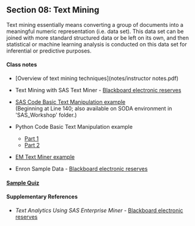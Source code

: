 ##	Section 08: Text Mining

Text mining essentially means converting a group of documents into a meaningful numeric representation (i.e. data set). This data set can be joined with more standard structured data or be left on its own, and then statistical or machine learning analysis is conducted on this data set for inferential or predictive purposes.

#### Class notes

* [Overview of text mining techniques](notes/instructor notes.pdf)

* Text Mining with SAS Text Miner - [Blackboard electronic reserves](https://blackboard.gwu.edu)

* [SAS Code Basic Text Manipulation example](https://github.com/sassoftware/enlighten-apply/blob/master/SAS_GWU_examples/3_xml_json_text.sas)</br>
(Beginning at Line 140; also available on SODA environment in 'SAS_Workshop' folder.)

* Python Code Basic Text Manipulation example
  * [Part 1](https://github.com/jphall663/bellarmine_py_intro/blob/master/solutions/solution_2.py)
  * [Part 2](https://github.com/jphall663/bellarmine_py_intro/blob/master/solutions/solution_3.py)

* [EM Text Miner example](xml/08_text_mining.xml)

* Enron Sample Data - [Blackboard electronic reserves](https://blackboard.gwu.edu)

#### [Sample Quiz](quiz/sample/quiz_8.pdf)

#### Supplementary References

* *Text Analytics Using SAS Enterprise Miner* - [Blackboard electronic reserves](https://blackboard.gwu.edu)
